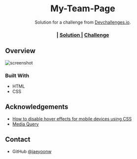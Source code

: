 <!-- Please update value in the {}  -->

<h1 align="center">My-Team-Page </h1>

<div align="center">
   Solution for a challenge from  <a href="http://devchallenges.io" target="_blank">Devchallenges.io</a>.
</div>

<div align="center">
  <h3>
    <span> | </span>
    <a href="#">
      Solution
    </a>
    <span> | </span>
    <a href="https://devchallenges.io/challenges/wBunSb7FPrIepJZAg0sY">
      Challenge
    </a>
  </h3>
</div>

## Overview 

![screenshot](https://user-images.githubusercontent.com/35109302/143905119-b7673af7-784b-4c33-973f-a260b34cb045.png)

### Built With
- HTML
- CSS

## Acknowledgements
- [How to disable hover effects for mobile devices using CSS](https://erikmartinjordan.com/remove-hover-effects-css-mobile)
- [Media Query](https://learn.shayhowe.com/advanced-html-css/responsive-web-design/)

## Contact

- GitHub [@jaeyoonw](https://github.com/jaeyoonw)

